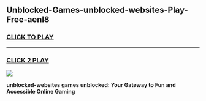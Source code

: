 
## Unblocked-Games-unblocked-websites-Play-Free-aenl8
<h3>
<a href="https://premium76.site?title=unblocked-websites&ref=23A">CLICK TO PLAY</a></h3>
<hr>

<h3>
<a href="https://premium76.site?title=unblocked-websites&ref=23A">CLICK 2 PLAY</a>
  
</h3>

<a href="https://premium76.site?title=unblocked-websites&ref=23A"><img src="https://clearcache.store/games.png"></a>


**unblocked-websites games unblocked: Your Gateway to Fun and Accessible Online Gaming**
